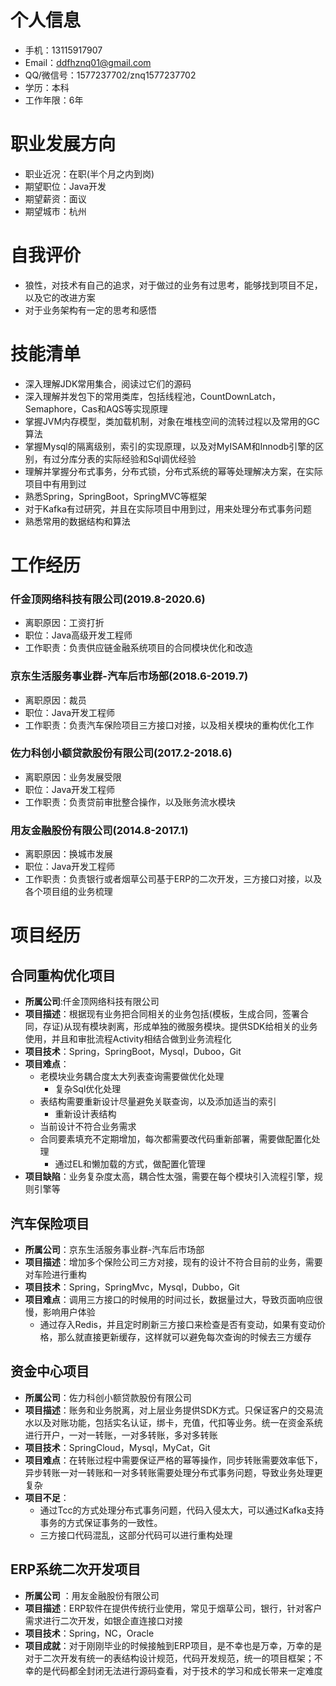 
# **个人信息**


- 手机：13115917907
- Email：ddfhznq01@gmail.com
- QQ/微信号：1577237702/znq1577237702
- 学历：本科
-  工作年限：6年

# **职业发展方向**
- 职业近况：在职(半个月之内到岗)
- 期望职位：Java开发
- 期望薪资：面议
- 期望城市：杭州

# **自我评价**
- 狼性，对技术有自己的追求，对于做过的业务有过思考，能够找到项目不足，以及它的改进方案
- 对于业务架构有一定的思考和感悟
# **技能清单**
- 深入理解JDK常用集合，阅读过它们的源码
- 深入理解并发包下的常用类库，包括线程池，CountDownLatch，Semaphore，Cas和AQS等实现原理
- 掌握JVM内存模型，类加载机制，对象在堆栈空间的流转过程以及常用的GC算法
- 掌握Mysql的隔离级别，索引的实现原理，以及对MyISAM和Innodb引擎的区别，有过分库分表的实际经验和Sql调优经验
- 理解并掌握分布式事务，分布式锁，分布式系统的幂等处理解决方案，在实际项目中有用到过
- 熟悉Spring，SpringBoot，SpringMVC等框架
- 对于Kafka有过研究，并且在实际项目中用到过，用来处理分布式事务问题
- 熟悉常用的数据结构和算法
# **工作经历**
### 仟金顶网络科技有限公司(2019.8-2020.6)
- 离职原因：工资打折
- 职位：Java高级开发工程师
- 工作职责：负责供应链金融系统项目的合同模块优化和改造
### 京东生活服务事业群-汽车后市场部(2018.6-2019.7)
- 离职原因：裁员
- 职位：Java开发工程师
- 工作职责：负责汽车保险项目三方接口对接，以及相关模块的重构优化工作
### 佐力科创小额贷款股份有限公司(2017.2-2018.6)
- 离职原因：业务发展受限
- 职位：Java开发工程师
- 工作职责：负责贷前审批整合操作，以及账务流水模块
### 用友金融股份有限公司(2014.8-2017.1)
- 离职原因：换城市发展
- 职位：Java开发工程师
- 工作职责：负责银行或者烟草公司基于ERP的二次开发，三方接口对接，以及各个项目组的业务梳理
# 项目经历
## 合同重构优化项目
- **所属公司**:仟金顶网络科技有限公司
- **项目描述**：根据现有业务把合同相关的业务包括(模板，生成合同，签署合同，存证)从现有模块剥离，形成单独的微服务模块。提供SDK给相关的业务使用，并且和审批流程Activity相结合做到业务流程化
- **项目技术**：Spring，SpringBoot，Mysql，Duboo，Git
- **项目难点**：
    - 老模块业务耦合度太大列表查询需要做优化处理
        - 复杂Sql优化处理
    - 表结构需要重新设计尽量避免关联查询，以及添加适当的索引
        - 重新设计表结构
    - 当前设计不符合业务需求
    - 合同要素填充不定期增加，每次都需要改代码重新部署，需要做配置化处理
        - 通过EL和懒加载的方式，做配置化管理
 -  **项目缺陷**：业务复杂度太高，耦合性太强，需要在每个模块引入流程引擎，规则引擎等
 ## **汽车保险项目**
 - **所属公司**：京东生活服务事业群-汽车后市场部
 - **项目描述**：增加多个保险公司三方对接，现有的设计不符合目前的业务，需要对车险进行重构
 - **项目技术**：Spring，SpringMvc，Mysql，Dubbo，Git
 - **项目难点**：调用三方接口的时候用的时间过长，数据量过大，导致页面响应很慢，影响用户体验
     -  通过存入Redis，并且定时刷新三方接口来检查是否有变动，如果有变动价格，那么就直接更新缓存，这样就可以避免每次查询的时候去三方缓存
## 资金中心项目
 - **所属公司**：佐力科创小额贷款股份有限公司
 - **项目描述**：账务和业务脱离，对上层业务提供SDK方式。只保证客户的交易流水以及对账功能，包括实名认证，绑卡，充值，代扣等业务。统一在资金系统进行开户，一对一转账，一对多转账，多对多转账
 - **项目技术**：SpringCloud，Mysql，MyCat，Git
 - **项目难点**：在转账过程中需要保证严格的幂等操作，同步转账需要效率低下，异步转账一对一转账和一对多转账需要处理分布式事务问题，导致业务处理更复杂
- **项目不足**：
    - 通过Tcc的方式处理分布式事务问题，代码入侵太大，可以通过Kafka支持事务的方式保证事务的一致性。
    - 三方接口代码混乱，这部分代码可以进行重构处理
 ## ERP系统二次开发项目
 - **所属公司** ：用友金融股份有限公司
 - **项目描述**：ERP软件在提供传统行业使用，常见于烟草公司，银行，针对客户需求进行二次开发，如银企直连接口对接
 - **项目技术**：Spring，NC，Oracle
 - **项目成就**：对于刚刚毕业的时候接触到ERP项目，是不幸也是万幸，万幸的是对于二次开发有统一的表结构设计规范，代码开发规范，统一的项目框架；不幸的是代码都全封闭无法进行源码查看，对于技术的学习和成长带来一定难度